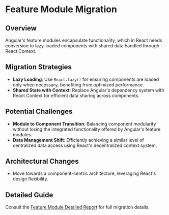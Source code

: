 # Feature Module Migration

## Overview
Angular's feature modules encapsulate functionality, which in React needs conversion to lazy-loaded components with shared data handled through React Context.

## Migration Strategies
- **Lazy Loading**: Use `React.lazy()` for ensuring components are loaded only when necessary, benefiting from optimized performance.
- **Shared State with Context**: Replace Angular's dependency system with React Context for efficient data sharing across components.

## Potential Challenges
- **Module to Component Transition**: Balancing component modularity without losing the integrated functionality offered by Angular's feature modules.
- **Data Management Shift**: Efficiently achieving a similar level of centralized data access using React's decentralized context system.

## Architectural Changes
- Move towards a component-centric architecture, leveraging React's design flexibility.

## Detailed Guide
Consult the [Feature Module Detailed Report](./analysis_task/feature-module.md) for full migration details.
